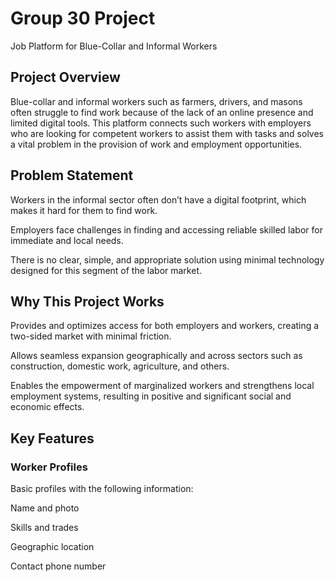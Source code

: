 # Group 30 Project
Job Platform for Blue-Collar and Informal Workers

## Project Overview

Blue-collar and informal workers such as farmers, drivers, and masons often struggle to find work because of the lack of an online presence and limited digital tools. This platform connects such workers with employers who are looking for competent workers to assist them with tasks and solves a vital problem in the provision of work and employment opportunities.

## Problem Statement

Workers in the informal sector often don’t have a digital footprint, which makes it hard for them to find work.

Employers face challenges in finding and accessing reliable skilled labor for immediate and local needs.

There is no clear, simple, and appropriate solution using minimal technology designed for this segment of the labor market.

## Why This Project Works

Provides and optimizes access for both employers and workers, creating a two-sided market with minimal friction.

Allows seamless expansion geographically and across sectors such as construction, domestic work, agriculture, and others.

Enables the empowerment of marginalized workers and strengthens local employment systems, resulting in positive and significant social and economic effects.

## Key Features

### Worker Profiles

Basic profiles with the following information:

Name and photo

Skills and trades

Geographic location

Contact phone number

